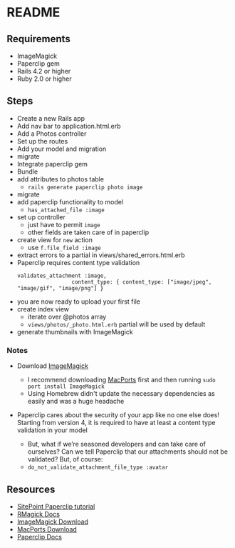 # README

## Requirements

* ImageMagick
* Paperclip gem
* Rails 4.2 or higher
* Ruby 2.0 or higher

## Steps

* Create a new Rails app
* Add nav bar to application.html.erb
* Add a Photos controller
* Set up the routes
* Add your model and migration
* migrate
* Integrate paperclip gem
* Bundle
* add attributes to photos table
    * `rails generate paperclip photo image`
* migrate
* add paperclip functionality to model
    * `has_attached_file :image`
* set up controller
    * just have to permit `image`
    * other fields are taken care of in paperclip
* create view for `new` action
    * use `f.file_field :image`
* extract errors to a partial in views/shared_errors.html.erb
* Paperclip requires content type validation
    ````
    validates_attachment :image,
                     content_type: { content_type: ["image/jpeg", "image/gif", "image/png"] }
    ````
* you are now ready to upload your first file
* create index view
    * iterate over @photos array
    * `views/photos/_photo.html.erb` partial will be used by default
* generate thumbnails with ImageMagick 

### Notes

* Download [ImageMagick](http://imagemagick.org/script/download.php#macosx)
    * I recommend downloading [MacPorts](https://www.macports.org/install.php) first and then running `sudo port install ImageMagick`
    * Using Homebrew didn't update the necessary dependencies as easily and was a huge headache

* Paperclip cares about the security of your app like no one else does! Starting from version 4, it is required to have at least a content type validation in your model
    * But, what if we’re seasoned developers and can take care of ourselves? Can we tell Paperclip that our attachments should not be validated? But, of course:
    * `do_not_validate_attachment_file_type :avatar`

## Resources

* [SitePoint Paperclip tutorial](https://www.sitepoint.com/uploading-files-with-paperclip/)
* [RMagick Docs](https://rmagick.github.io/usage.html)
* [ImageMagick Download](http://imagemagick.org/script/download.php#macosx) 
* [MacPorts Download](https://www.macports.org/install.php)
* [Paperclip Docs](https://github.com/thoughtbot/paperclip)
